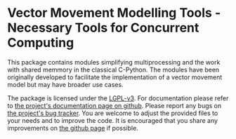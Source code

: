 # Vector Movement Modelling Tools - Necessary Tools for Concurrent Computing

This package contains modules simplifying multiprocessing and the work with
shared memmory in the classical C-Python. The modules have been originally 
developed to facilitate the implementation of a vector movement model but 
may have broader use cases.

The package is licensed under the [LGPL-v3][LGPL]. For documentation please refer to
[the project's documentation page on github][DOC]. Please report any bugs on 
[the project's bug tracker][BUG]. You are welcome to adjust the provided
files to your needs and to improve the code. It is encouraged that you share any 
improvements on [the github page][GIT] if possible.

[LGPL]: https://opensource.org/licenses/lgpl-3.0.html
[DOC]: https://vemomoto.github.io/vemomoto_core
[GIT]: https://github.com/vemomoto/vemomoto/
[BUG]: https://github.com/vemomoto/vemomoto/issues